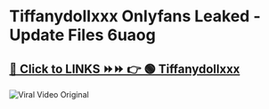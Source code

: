 
 # Tiffanydollxxx Onlyfans Leaked - Update Files 6uaog

## <h2><a href="https://clipsfans.com/Tiffanydollxxx&ref=git">🔗 Click to LINKS ⏩⏩ 👉 🟢 Tiffanydollxxx </a></h2>

<a href="https://clipsfans.com/Tiffanydollxxx&ref=git" rel="nofollow" data-target="animated-image.originalLink"><img src="https://i.ibb.co.com/xMMVF88/686577567.gif" alt="Viral Video Original" style="max-width: 100%; display: inline-block;" data-target="animated-image.originalImage"></a>


